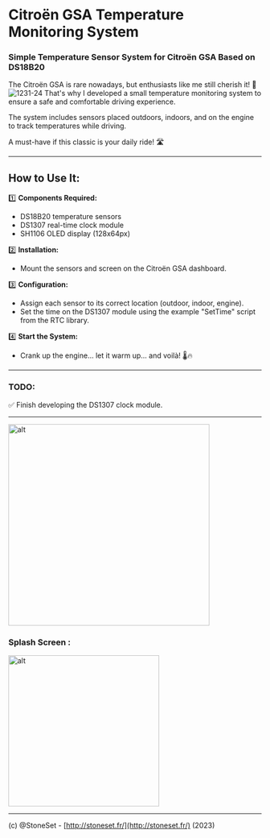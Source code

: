 # Citroën GSA Temperature Monitoring System

### Simple Temperature Sensor System for Citroën GSA Based on DS18B20

The Citroën GSA is rare nowadays, but enthusiasts like me still cherish it! 🚗  
![1231-24](https://github.com/user-attachments/assets/28c70754-3084-4c28-900b-210f2d806add)
That's why I developed a small temperature monitoring system to ensure a safe and comfortable driving experience.  

The system includes sensors placed outdoors, indoors, and on the engine to track temperatures while driving.

A must-have if this classic is your daily ride! 🛣️

---

## How to Use It:

1️⃣ **Components Required:**
   - DS18B20 temperature sensors
   - DS1307 real-time clock module
   - SH1106 OLED display (128x64px)

2️⃣ **Installation:**
   - Mount the sensors and screen on the Citroën GSA dashboard.

3️⃣ **Configuration:**
   - Assign each sensor to its correct location (outdoor, indoor, engine).
   - Set the time on the DS1307 module using the example "SetTime" script from the RTC library.

4️⃣ **Start the System:**
   - Crank up the engine... let it warm up... and voilà! 🌡️🔥

---

### TODO:
✅ Finish developing the DS1307 clock module.

---

<img src="https://github.com/user-attachments/assets/140ef6bf-781a-4ecd-82fb-425c16a6cc0e" alt="alt" width="400">

### Splash Screen :
<img src="https://github.com/user-attachments/assets/658767af-6571-4778-9c2d-8420577c02db" alt="alt" width="300">

---

(c) @StoneSet - [http://stoneset.fr/](http://stoneset.fr/) (2023)
